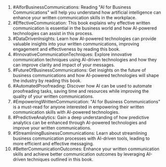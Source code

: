 1. #AIforBusinessCommunications: Reading "AI for Business Communications" will help you understand how artificial intelligence can enhance your written communication skills in the workplace.
2. #EffectiveCommunication: This book explains why effective written communication is essential in the business world and how AI-powered technologies can assist in this process.
3. #DataDrivenInsights: Learn how AI-powered technologies can provide valuable insights into your written communications, improving engagement and effectiveness by reading this book.
4. #InnovativeCommunicationTechniques: Explore innovative communication techniques using AI-driven technologies and how they can improve clarity and impact of your messages.
5. #FutureOfBusinessCommunications: Get insights on the future of business communications and how AI-powered technologies will shape the industry by reading this book.
6. #AutomatedProofreading: Discover how AI can be used to automate proofreading tasks, saving time and resources while improving the quality of your written communications.
7. #EmpoweringWrittenCommunication: "AI for Business Communications" is a must-read for anyone interested in empowering their written communication skills with AI-powered technologies.
8. #PredictiveAnalytics: Gain a deep understanding of how predictive analytics can be enhanced through AI-powered technologies and improve your written communications.
9. #StreamliningBusinessCommunications: Learn about streamlining business communication processes with AI-driven tools, leading to more efficient and effective messaging.
10. #BetterCommunicationOutcomes: Enhance your written communication skills and achieve better communication outcomes by leveraging AI-driven techniques outlined in this book.
